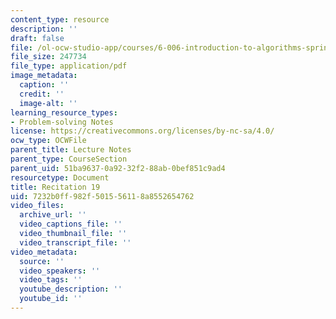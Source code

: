 ```yaml
---
content_type: resource
description: ''
draft: false
file: /ol-ocw-studio-app/courses/6-006-introduction-to-algorithms-spring-2020/7232b0ff982f501556118a8552654762_MIT6_006S20_r19.pdf
file_size: 247734
file_type: application/pdf
image_metadata:
  caption: ''
  credit: ''
  image-alt: ''
learning_resource_types:
- Problem-solving Notes
license: https://creativecommons.org/licenses/by-nc-sa/4.0/
ocw_type: OCWFile
parent_title: Lecture Notes
parent_type: CourseSection
parent_uid: 51ba9637-0a92-32f2-88ab-0bef851c9ad4
resourcetype: Document
title: Recitation 19
uid: 7232b0ff-982f-5015-5611-8a8552654762
video_files:
  archive_url: ''
  video_captions_file: ''
  video_thumbnail_file: ''
  video_transcript_file: ''
video_metadata:
  source: ''
  video_speakers: ''
  video_tags: ''
  youtube_description: ''
  youtube_id: ''
---
```

